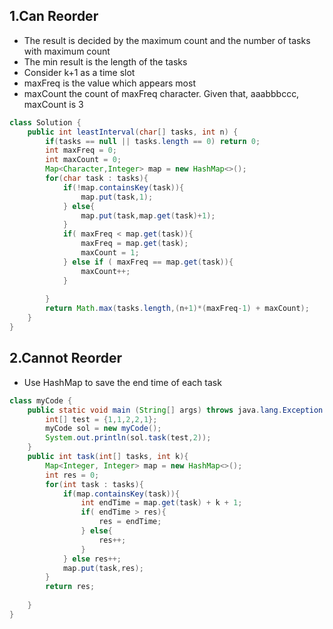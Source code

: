 ## 1.Can Reorder 
* The result is decided by the maximum count and the number of tasks with maximum count
* The min result is the length of the tasks
* Consider k+1 as a time slot
* maxFreq is the value which appears most
* maxCount the count of maxFreq character. Given that, aaabbbccc, maxCount is 3 

```java
class Solution {
    public int leastInterval(char[] tasks, int n) {
        if(tasks == null || tasks.length == 0) return 0;
        int maxFreq = 0;
        int maxCount = 0;
        Map<Character,Integer> map = new HashMap<>();
        for(char task : tasks){
            if(!map.containsKey(task)){
                map.put(task,1);
            } else{
                map.put(task,map.get(task)+1);
            }
            if( maxFreq < map.get(task)){
                maxFreq = map.get(task);
                maxCount = 1;
            } else if ( maxFreq == map.get(task)){
                maxCount++;
            }
            
        }
        return Math.max(tasks.length,(n+1)*(maxFreq-1) + maxCount);
    }
}
```

## 2.Cannot Reorder 
* Use HashMap to save the end time of each task

```java
class myCode {
    public static void main (String[] args) throws java.lang.Exception {
        int[] test = {1,1,2,2,1};
        myCode sol = new myCode();
        System.out.println(sol.task(test,2));
    }
    public int task(int[] tasks, int k){
        Map<Integer, Integer> map = new HashMap<>();
        int res = 0;
        for(int task : tasks){
            if(map.containsKey(task)){
                int endTime = map.get(task) + k + 1;
                if( endTime > res){
                    res = endTime;
                } else{
                    res++;
                }
            } else res++;
            map.put(task,res);
        }
        return res;
        
    }
}

```